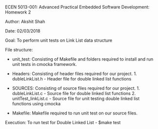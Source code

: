ECEN 5013-001: Advanced Practical Embedded Software Development: Homework 2

Author: Akshit Shah

Date: 02/03/2018

Goal:
To perform unit tests on Link List data structure

File structure:
* unit_test: Consisting of Makefile and folders required to install and run unit tests in cmocka framework.

* Headers: Consisting of header files required for our project.
           1. dubleLinkList.h - Header file for double linked list functions

* SOURCES: Consisting of source files required for our project.
           1. dubleLinkList.c - Source file for double linked list functions
           2. unitTest_linkList.c - Source file for unit testing double linked list functions using cmocka


* Makefile: Makefile required to run unit test on our source files.

Execution:
To run test for Double Linked List - $make test
